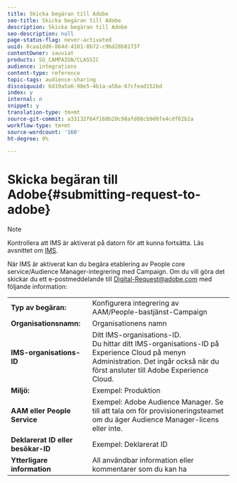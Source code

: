 ```yaml
---
title: Skicka begäran till Adobe
seo-title: Skicka begäran till Adobe
description: Skicka begäran till Adobe
seo-description: null
page-status-flag: never-activated
uuid: 8caa1dd6-864d-4101-8b72-c9bd28b8173f
contentOwner: sauviat
products: SG_CAMPAIGN/CLASSIC
audience: integrations
content-type: reference
topic-tags: audience-sharing
discoiquuid: 6d19a5a6-98e5-4b1a-a56a-67cfead152bd
index: y
internal: n
snippet: y
translation-type: tm+mt
source-git-commit: a33132f64f160b20c98afd08cb9d0fe4cdf62b1a
workflow-type: tm+mt
source-wordcount: '160'
ht-degree: 0%

---
```



# Skicka begäran till Adobe{#submitting-request-to-adobe}

>[!NOTE]
>
>Kontrollera att IMS är aktiverat på datorn för att kunna fortsätta. Läs avsnittet om [IMS](../../integrations/using/about-adobe-id.md).

När IMS är aktiverat kan du begära etablering av People core service/Audience Manager-integrering med Campaign. Om du vill göra det skickar du ett e-postmeddelande till [Digital-Request@adobe.com](mailto:Digital-Request@adobe.com) med följande information:

<table> 
 <tbody> 
  <tr> 
   <td> <strong>Typ av begäran:</strong><br /> </td> 
   <td> Konfigurera integrering av AAM/People-bastjänst-Campaign </td> 
  </tr> 
  <tr> 
   <td> <strong>Organisationsnamn:</strong><br /> </td> 
   <td> Organisationens namn </td> 
  </tr> 
  <tr> 
   <td> <strong>IMS-organisations-ID</strong><br /> </td> 
   <td> Ditt IMS-organisations-ID. <br> Du hittar ditt IMS-organisations-ID på Experience Cloud på menyn Administration. Det ingår också när du först ansluter till Adobe Experience Cloud. </td> 
  </tr> 
  <tr> 
   <td> <strong>Miljö:</strong><br /> </td> 
   <td> Exempel: Produktion </td> 
  </tr> 
  <tr> 
   <td> <strong>AAM eller People Service</strong><br /> </td> 
   <td> Exempel: Adobe Audience Manager. Se till att tala om för provisioneringsteamet om du äger Audience Manager-licens eller inte.</td> 
  </tr> 
  <tr> 
   <td> <strong>Deklarerat ID eller besökar-ID</strong><br /> </td> 
   <td> Exempel: Deklarerat ID </td> 
  </tr> 
  <tr> 
   <td> <strong>Ytterligare information</strong><br /> </td> 
   <td> All användbar information eller kommentarer som du kan ha </td> 
  </tr> 
 </tbody> 
</table>
